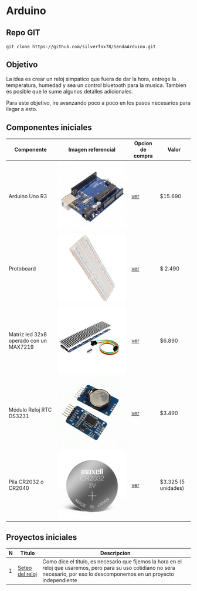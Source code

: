 # Arduino

## Repo GIT

```shell
git clone https://github.com/silverfox78/SendaArduino.git
```

## Objetivo

La idea es crear un reloj simpatico que fuera de dar la hora, entrege la temperatura, humedad y sea un control bluetooth para la musica.
Tambien es posible que le sume algunos detalles adicionales.

Para este objetivo, ire avanzando poco a poco en los pasos necesarios para llegar a esto.

## Componentes iniciales

| Componente                             | Imagen referencial                                                                       | Opcion de compra                                                                                                                                                                                                                                                                                                                                    | Valor               |
|----------------------------------------|------------------------------------------------------------------------------|-----------------------------------------------------------------------------------------------------------------------------------------------------------------------------------------------------------------------------------------------------------------------------------------------------------------------------------------------|---------------------|
| Arduino Uno R3 | ![Arduino Uno R3](img/arduino-uno-r3.jpg "Arduino Uno R3") | [ver](https://www.mechatronicstore.cl/arduino-uno-r3/) | $15.690|
|Protoboard |![Protoboard](img/Protoboard.jpg "Protoboard") | [ver](https://www.mechatronicstore.cl/breadboard-830-puntos-mb102/) |$ 2.490 |
| Matriz led 32x8 operado con un MAX7219 | ![Matriz led 32x8](img/MAX7219.jpg "Matriz led 32x8 operado con un MAX7219") | [ver](https://www.mechatronicstore.cl/Fmatriz-led-8x8x4-256-leds-max7219/)                                                                                                                                                                                                                                                                     | $6.890              |
| Módulo Reloj RTC DS3231                | ![Reloj DS3231](img/DS3231.png "Reloj RTC DS3231")                           | [ver](https://www.mechatronicstore.cl/modulo-reloj-rtc-ds3231/)                                                                                                                                                                                                                                                                               | $3.490              |
| Pila CR2032 o CR2040                   | ![Pila CR2032](img/CR2032.jpeg "Pila CR2032")                                | [ver](https://articulo.mercadolibre.cl/MLC-956407083-pack-tira-5-pilas-tipo-boton-duracell-dlcr-2032-_JM#is_advertising=true&position=1&search_layout=stack&type=pad&tracking_id=c3093f97-79b7-4e2a-a888-373ff0ed7da6&is_advertising=true&ad_domain=VQCATCORE_LST&ad_position=1&ad_click_id=MzUzNGE1ZWMtODYzOC00YWQ2LTgyMjAtYjY0ZTFlYzE3YjA5) | $3.325 (5 unidades) |

## Proyectos iniciales

| N | Titulo          | Descripcion                                                                                                                                                                         |
|---|-----------------|-------------------------------------------------------------------------------------------------------------------------------------------------------------------------------------|
| 1 | [Seteo del reloj](p001_reloj_set/readme.md) | Como dice el titulo, es necesario que fijemos la hora en el reloj que usaremos, pero para su uso cotidiano no sera necesario, por eso lo descomponemos en un proyecto independiente |